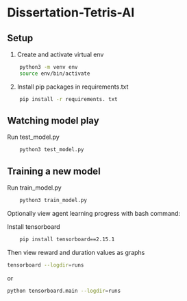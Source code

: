# Dissertation-Tetris-AI

## Setup

1. Create and activate virtual env
```bash
    python3 -m venv env
    source env/bin/activate
```

2. Install pip packages in requirements.txt
```bash
    pip install -r requirements. txt
```

## Watching model play

Run test_model.py 
```bash
    python3 test_model.py
```

## Training a new model

Run train_model.py
```bash
    python3 train_model.py
```

Optionally view agent learning progress with bash command:

Install tensorboard
```bash
    pip install tensorboard==2.15.1
```

Then view reward and duration values as graphs

```bash
tensorboard --logdir=runs
```
or 
```bash
python tensorboard.main --logdir=runs
```
